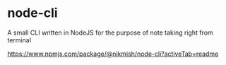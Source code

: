 # node-cli
A small CLI written in NodeJS for the purpose of note taking right from terminal

https://www.npmjs.com/package/@nikmish/node-cli?activeTab=readme
